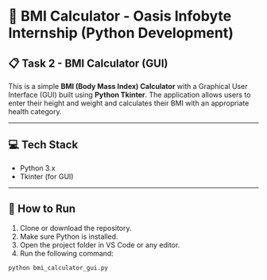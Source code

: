 # 🧮 BMI Calculator - Oasis Infobyte Internship (Python Development)

## 📋 Task 2 - BMI Calculator (GUI)

This is a simple **BMI (Body Mass Index) Calculator** with a Graphical User Interface (GUI) built using **Python Tkinter**. The application allows users to enter their height and weight and calculates their BMI with an appropriate health category.

---

## 💻 Tech Stack

- Python 3.x
- Tkinter (for GUI)

---

## 🚀 How to Run

1. Clone or download the repository.
2. Make sure Python is installed.
3. Open the project folder in VS Code or any editor.
4. Run the following command:

```bash
python bmi_calculator_gui.py
